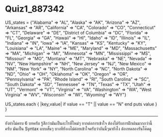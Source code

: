 # Quiz1_887342
US_states = 
    {"Alabama" => "AL",
	"Alaska" => "AK",
	"Arizona" => "AZ",
	"Arkansas" => "AR",
	"California" => "CA",
	"Colorado" => "CO",
	"Connecticut" => "CT",
	"Delaware" => "DE",
	"District of Columbia" => "DC",
	"Florida" => "FL",
	"Georgia" => "GA",
	"Hawaii" => "HI",
	"Idaho" => "ID",
	"Illinois" => "IL",
	"Indiana" => "IN",
	"Iowa" => "IA",
	"Kansas" => "KS",
	"Kentucky" => "KY",
	"Louisiana" => "LA",
	"Maine" => "ME",
	"Maryland" => "MD",
	"Massachusetts" => "MA",
	"Michigan" => "MI",
	"Minnesota" => "MN",
	"Mississippi" => "MS",
	"Missouri" => "MO",
	"Montana" => "MT",
	"Nebraska" => "NE",
	"Nevada" => "NV",
	"New Hampshire" => "NH",
	"New Jersey" => "NJ",
	"New Mexico" => "NM",
	"New York" => "NY",
	"North Carolina" => "NC",
	"North Dakota" => "ND",
	"Ohio" => "OH",
	"Oklahoma" => "OK",
	"Oregon" => "OR",
	"Pennsylvania" => "PA",
	"Rhode Island" => "RI",
	"South Carolina" => "SC",
	"South Dakota" => "SD",
	"Tennessee" => "TN",
	"Texas" => "TX",
	"Utah" => "UT",
	"Vermont" => "VT",
	"Virginia" => "VA",
	"Washington" => "WA",
	"West Virginia" => "WV",
	"Wisconsin" => "WI",
	"Wyoming" => "WY"}
	

US_states.each { |key,value| 
if value == "T" || value == "N"
end
puts value }
}
________________________________________________________________________________________
ยังทำไม่ครบ 6 บทครับ รู้สึกว่ามันเป็นอะไรที่ใหม่ๆ ยากต่อการเข้าใจ ต้องได้รับการฝึกฝนมากกว่านี้ครับ มันเป็น Syntax แบบสั้นๆ บางทียังงงไม่ค่อยเข้าใจครับว่าอันนี้ๆมายังไง ต้องทดลองรันโค๊ดดู
